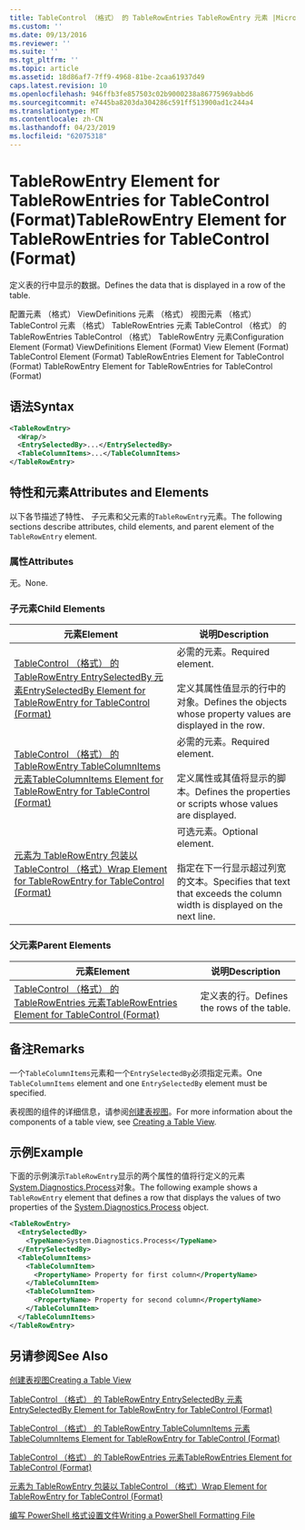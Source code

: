 ```yaml
---
title: TableControl （格式） 的 TableRowEntries TableRowEntry 元素 |Microsoft Docs
ms.custom: ''
ms.date: 09/13/2016
ms.reviewer: ''
ms.suite: ''
ms.tgt_pltfrm: ''
ms.topic: article
ms.assetid: 18d86af7-7ff9-4968-81be-2caa61937d49
caps.latest.revision: 10
ms.openlocfilehash: 946ffb3fe857503c02b9000238a86775969abbd6
ms.sourcegitcommit: e7445ba8203da304286c591ff513900ad1c244a4
ms.translationtype: MT
ms.contentlocale: zh-CN
ms.lasthandoff: 04/23/2019
ms.locfileid: "62075318"
---
```

# <a name="tablerowentry-element-for-tablerowentries-for-tablecontrol-format"></a><span data-ttu-id="a6b8f-102">TableRowEntry Element for TableRowEntries for TableControl (Format)</span><span class="sxs-lookup"><span data-stu-id="a6b8f-102">TableRowEntry Element for TableRowEntries for TableControl (Format)</span></span>

<span data-ttu-id="a6b8f-103">定义表的行中显示的数据。</span><span class="sxs-lookup"><span data-stu-id="a6b8f-103">Defines the data that is displayed in a row of the table.</span></span>

<span data-ttu-id="a6b8f-104">配置元素 （格式） ViewDefinitions 元素 （格式） 视图元素 （格式） TableControl 元素 （格式） TableRowEntries 元素 TableControl （格式） 的 TableRowEntries TableControl （格式） TableRowEntry 元素</span><span class="sxs-lookup"><span data-stu-id="a6b8f-104">Configuration Element (Format) ViewDefinitions Element (Format) View Element (Format) TableControl Element (Format) TableRowEntries Element for TableControl (Format) TableRowEntry Element for TableRowEntries for TableControl (Format)</span></span>

## <a name="syntax"></a><span data-ttu-id="a6b8f-105">语法</span><span class="sxs-lookup"><span data-stu-id="a6b8f-105">Syntax</span></span>

```xml
<TableRowEntry>
  <Wrap/>
  <EntrySelectedBy>...</EntrySelectedBy>
  <TableColumnItems>...</TableColumnItems>
</TableRowEntry>
```

## <a name="attributes-and-elements"></a><span data-ttu-id="a6b8f-106">特性和元素</span><span class="sxs-lookup"><span data-stu-id="a6b8f-106">Attributes and Elements</span></span>

<span data-ttu-id="a6b8f-107">以下各节描述了特性、 子元素和父元素的`TableRowEntry`元素。</span><span class="sxs-lookup"><span data-stu-id="a6b8f-107">The following sections describe attributes, child elements, and parent element of the `TableRowEntry` element.</span></span>

### <a name="attributes"></a><span data-ttu-id="a6b8f-108">属性</span><span class="sxs-lookup"><span data-stu-id="a6b8f-108">Attributes</span></span>

<span data-ttu-id="a6b8f-109">无。</span><span class="sxs-lookup"><span data-stu-id="a6b8f-109">None.</span></span>

### <a name="child-elements"></a><span data-ttu-id="a6b8f-110">子元素</span><span class="sxs-lookup"><span data-stu-id="a6b8f-110">Child Elements</span></span>

|<span data-ttu-id="a6b8f-111">元素</span><span class="sxs-lookup"><span data-stu-id="a6b8f-111">Element</span></span>|<span data-ttu-id="a6b8f-112">说明</span><span class="sxs-lookup"><span data-stu-id="a6b8f-112">Description</span></span>|
|-------------|-----------------|
|[<span data-ttu-id="a6b8f-113">TableControl （格式） 的 TableRowEntry EntrySelectedBy 元素</span><span class="sxs-lookup"><span data-stu-id="a6b8f-113">EntrySelectedBy Element for TableRowEntry for TableControl (Format)</span></span>](./entryselectedby-element-for-tablerowentry-for-tablecontrol-format.md)|<span data-ttu-id="a6b8f-114">必需的元素。</span><span class="sxs-lookup"><span data-stu-id="a6b8f-114">Required element.</span></span><br /><br /> <span data-ttu-id="a6b8f-115">定义其属性值显示的行中的对象。</span><span class="sxs-lookup"><span data-stu-id="a6b8f-115">Defines the objects whose property values are displayed in the row.</span></span>|
|[<span data-ttu-id="a6b8f-116">TableControl （格式） 的 TableRowEntry TableColumnItems 元素</span><span class="sxs-lookup"><span data-stu-id="a6b8f-116">TableColumnItems Element for TableRowEntry for TableControl (Format)</span></span>](./tablecolumnitems-element-for-tablerowentry-for-tablecontrol-format.md)|<span data-ttu-id="a6b8f-117">必需的元素。</span><span class="sxs-lookup"><span data-stu-id="a6b8f-117">Required element.</span></span><br /><br /> <span data-ttu-id="a6b8f-118">定义属性或其值将显示的脚本。</span><span class="sxs-lookup"><span data-stu-id="a6b8f-118">Defines the properties or scripts whose values are displayed.</span></span>|
|[<span data-ttu-id="a6b8f-119">元素为 TableRowEntry 包装以 TableControl （格式）</span><span class="sxs-lookup"><span data-stu-id="a6b8f-119">Wrap Element for TableRowEntry for TableControl (Format)</span></span>](./wrap-element-for-tablerowentry-for-tablecontrol-format.md)|<span data-ttu-id="a6b8f-120">可选元素。</span><span class="sxs-lookup"><span data-stu-id="a6b8f-120">Optional element.</span></span><br /><br /> <span data-ttu-id="a6b8f-121">指定在下一行显示超过列宽的文本。</span><span class="sxs-lookup"><span data-stu-id="a6b8f-121">Specifies that text that exceeds the column width is displayed on the next line.</span></span>|

### <a name="parent-elements"></a><span data-ttu-id="a6b8f-122">父元素</span><span class="sxs-lookup"><span data-stu-id="a6b8f-122">Parent Elements</span></span>

|<span data-ttu-id="a6b8f-123">元素</span><span class="sxs-lookup"><span data-stu-id="a6b8f-123">Element</span></span>|<span data-ttu-id="a6b8f-124">说明</span><span class="sxs-lookup"><span data-stu-id="a6b8f-124">Description</span></span>|
|-------------|-----------------|
|[<span data-ttu-id="a6b8f-125">TableControl （格式） 的 TableRowEntries 元素</span><span class="sxs-lookup"><span data-stu-id="a6b8f-125">TableRowEntries Element for TableControl (Format)</span></span>](./tablerowentries-element-for-tablecontrol-format.md)|<span data-ttu-id="a6b8f-126">定义表的行。</span><span class="sxs-lookup"><span data-stu-id="a6b8f-126">Defines the rows of the table.</span></span>|

## <a name="remarks"></a><span data-ttu-id="a6b8f-127">备注</span><span class="sxs-lookup"><span data-stu-id="a6b8f-127">Remarks</span></span>

<span data-ttu-id="a6b8f-128">一个`TableColumnItems`元素和一个`EntrySelectedBy`必须指定元素。</span><span class="sxs-lookup"><span data-stu-id="a6b8f-128">One `TableColumnItems` element and one `EntrySelectedBy` element must be specified.</span></span>

<span data-ttu-id="a6b8f-129">表视图的组件的详细信息，请参阅[创建表视图](./creating-a-table-view.md)。</span><span class="sxs-lookup"><span data-stu-id="a6b8f-129">For more information about the components of a table view, see [Creating a Table View](./creating-a-table-view.md).</span></span>

## <a name="example"></a><span data-ttu-id="a6b8f-130">示例</span><span class="sxs-lookup"><span data-stu-id="a6b8f-130">Example</span></span>

<span data-ttu-id="a6b8f-131">下面的示例演示`TableRowEntry`显示的两个属性的值将行定义的元素[System.Diagnostics.Process](/dotnet/api/System.Diagnostics.Process)对象。</span><span class="sxs-lookup"><span data-stu-id="a6b8f-131">The following example shows a `TableRowEntry` element that defines a row that displays the values of two properties of the [System.Diagnostics.Process](/dotnet/api/System.Diagnostics.Process) object.</span></span>

```xml
<TableRowEntry>
  <EntrySelectedBy>
    <TypeName>System.Diagnostics.Process</TypeName>
  </EntrySelectedBy>
  <TableColumnItems>
    <TableColumnItem>
      <PropertyName> Property for first column</PropertyName>
    </TableColumnItem>
    <TableColumnItem>
      <PropertyName> Property for second column</PropertyName>
    </TableColumnItem>
  </TableColumnItems>
</TableRowEntry>
```

## <a name="see-also"></a><span data-ttu-id="a6b8f-132">另请参阅</span><span class="sxs-lookup"><span data-stu-id="a6b8f-132">See Also</span></span>

[<span data-ttu-id="a6b8f-133">创建表视图</span><span class="sxs-lookup"><span data-stu-id="a6b8f-133">Creating a Table View</span></span>](./creating-a-table-view.md)

[<span data-ttu-id="a6b8f-134">TableControl （格式） 的 TableRowEntry EntrySelectedBy 元素</span><span class="sxs-lookup"><span data-stu-id="a6b8f-134">EntrySelectedBy Element for TableRowEntry for TableControl (Format)</span></span>](./entryselectedby-element-for-tablerowentry-for-tablecontrol-format.md)

[<span data-ttu-id="a6b8f-135">TableControl （格式） 的 TableRowEntry TableColumnItems 元素</span><span class="sxs-lookup"><span data-stu-id="a6b8f-135">TableColumnItems Element for TableRowEntry for TableControl (Format)</span></span>](./tablecolumnitems-element-for-tablerowentry-for-tablecontrol-format.md)

[<span data-ttu-id="a6b8f-136">TableControl （格式） 的 TableRowEntries 元素</span><span class="sxs-lookup"><span data-stu-id="a6b8f-136">TableRowEntries Element for TableControl (Format)</span></span>](./tablerowentries-element-for-tablecontrol-format.md)

[<span data-ttu-id="a6b8f-137">元素为 TableRowEntry 包装以 TableControl （格式）</span><span class="sxs-lookup"><span data-stu-id="a6b8f-137">Wrap Element for TableRowEntry for TableControl (Format)</span></span>](./wrap-element-for-tablerowentry-for-tablecontrol-format.md)

[<span data-ttu-id="a6b8f-138">编写 PowerShell 格式设置文件</span><span class="sxs-lookup"><span data-stu-id="a6b8f-138">Writing a PowerShell Formatting File</span></span>](./writing-a-powershell-formatting-file.md)
